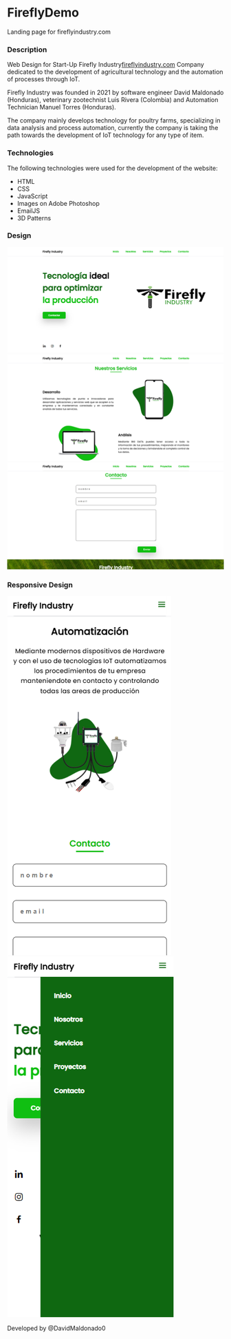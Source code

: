 # FireflyDemo

Landing page for fireflyindustry.com

### Description

Web Design for Start-Up Firefly Industry[fireflyindustry.com](https://fireflyindustry.com/) Company dedicated to the development of agricultural technology and the automation of processes through IoT.

Firefly Industry was founded in 2021 by software engineer David Maldonado (Honduras), veterinary zootechnist Luis Rivera (Colombia) and Automation Technician Manuel Torres (Honduras).

The company mainly develops technology for poultry farms, specializing in data analysis and process automation, currently the company is taking the path towards the development of IoT technology for any type of item.

### Technologies

The following technologies were used for the development of the website:

- HTML
- CSS
- JavaScript
- Images on Adobe Photoshop
- EmailJS
- 3D Patterns

### Design

![Landing](/img/LandingPage.png)
![Landing](/img/Services.png)
![Landing](/img/Contact.png)

### Responsive Design

![Landing](/img/ResponsiveOne.png)
![Landing](/img/ResponsiveTwo.png)

Developed by @DavidMaldonado0
